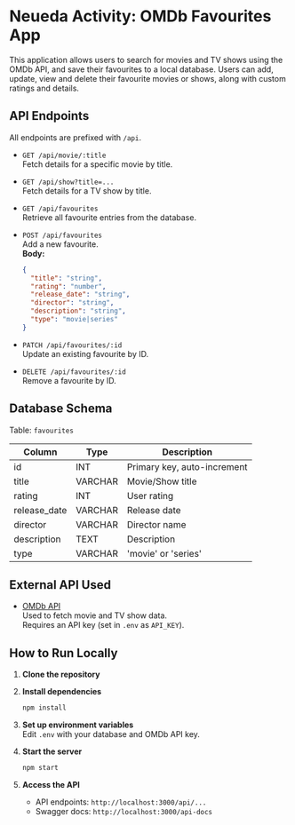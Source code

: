 # Neueda Activity: OMDb Favourites App

This application allows users to search for movies and TV shows using the OMDb API, and save their favourites to a local database. Users can add, update, view and delete their favourite movies or shows, along with custom ratings and details.

## API Endpoints

All endpoints are prefixed with `/api`.

- `GET /api/movie/:title`  
  Fetch details for a specific movie by title.

- `GET /api/show?title=...`  
  Fetch details for a TV show by title.

- `GET /api/favourites`  
  Retrieve all favourite entries from the database.

- `POST /api/favourites`  
  Add a new favourite.  
  **Body:**  
  ```json
  {
    "title": "string",
    "rating": "number",
    "release_date": "string",
    "director": "string",
    "description": "string",
    "type": "movie|series"
  }
  ```

- `PATCH /api/favourites/:id`  
  Update an existing favourite by ID.

- `DELETE /api/favourites/:id`  
  Remove a favourite by ID.

## Database Schema

Table: `favourites`

| Column        | Type    | Description                |
|---------------|---------|----------------------------|
| id            | INT     | Primary key, auto-increment|
| title         | VARCHAR | Movie/Show title           |
| rating        | INT     | User rating                |
| release_date  | VARCHAR | Release date               |
| director      | VARCHAR | Director name              |
| description   | TEXT    | Description                |
| type          | VARCHAR | 'movie' or 'series'        |

## External API Used

- [OMDb API](http://www.omdbapi.com/)  
  Used to fetch movie and TV show data.  
  Requires an API key (set in `.env` as `API_KEY`).

## How to Run Locally

1. **Clone the repository**
2. **Install dependencies**
   ```bash
   npm install
   ```
3. **Set up environment variables**  
   Edit `.env` with your database and OMDb API key.

4. **Start the server**
   ```bash
   npm start
   ```
5. **Access the API**
   - API endpoints: `http://localhost:3000/api/...`
   - Swagger docs: `http://localhost:3000/api-docs`
